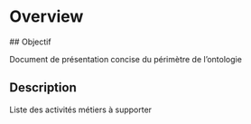 # Overview

## Objectif

Document de présentation concise du périmètre de l’ontologie

## Description

Liste des activités métiers à supporter
